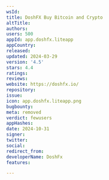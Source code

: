 ```yaml
---
wsId: 
title: DoshFX Buy Bitcoin and Crypto
altTitle: 
authors: 
users: 500
appId: app.doshfx.liteapp
appCountry: 
released: 
updated: 2024-03-29
version: '4.5'
stars: 4.4
ratings: 
reviews: 
website: https://doshfx.io/
repository: 
issue: 
icon: app.doshfx.liteapp.png
bugbounty: 
meta: removed
verdict: fewusers
appHashes: 
date: 2024-10-31
signer: 
twitter: 
social: 
redirect_from: 
developerName: DoshFx
features: 

---
```


